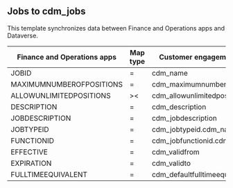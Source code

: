 ## Jobs to cdm_jobs

This template synchronizes data between Finance and Operations apps and Dataverse.

Finance and Operations apps | Map type | Customer engagement apps | Default value
---|---|---|---
JOBID | = | cdm_name | 
MAXIMUMNUMBEROFPOSITIONS | = | cdm_maximumnumberofpositions | 
ALLOWUNLIMITEDPOSITIONS | >< | cdm_allowunlimitedpositions | 
DESCRIPTION | = | cdm_description | 
JOBDESCRIPTION | = | cdm_jobdescription | 
JOBTYPEID | = | cdm_jobtypeid.cdm_name | 
FUNCTIONID | = | cdm_jobfunctionid.cdm_name | 
EFFECTIVE | = | cdm_validfrom | 
EXPIRATION | = | cdm_validto | 
FULLTIMEEQUIVALENT | = | cdm_defaultfulltimeequivalent | 
